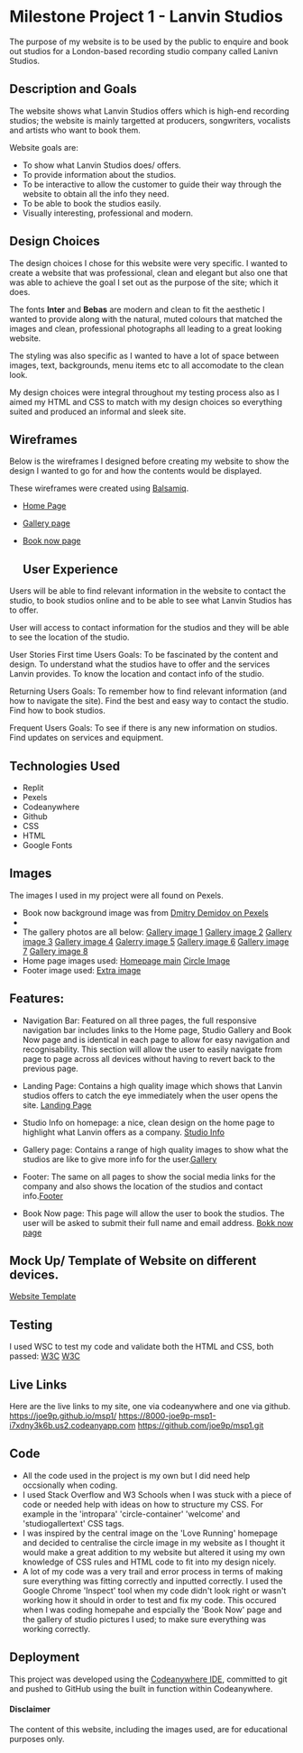 # Milestone Project 1 - Lanvin Studios

The purpose of my website is to be used by the public to enquire and book out studios for a London-based recording studio company called Lanivn Studios. 

## Description and Goals

The website shows what Lanvin Studios offers which is high-end recording studios; the website is mainly targetted at producers, songwriters, vocalists and artists who want to book them. 

Website goals are:
- To show what Lanvin Studios does/ offers.
- To provide information about the studios. 
- To be interactive to allow the customer to guide their way through the website to obtain all the info they need.
- To be able to book the studios easily.
- Visually interesting, professional and modern.

## Design Choices

The design choices I chose for this website were very specific. I wanted to create a website that was professional, clean and elegant but also one that was able to achieve the goal I set out as the purpose of the site; which it does. 

The fonts **Inter** and **Bebas** are modern and clean to fit the aesthetic I wanted to provide along with the natural, muted colours that matched the images and clean, professional photographs all leading to a great looking website.

The styling was also specific as I wanted to have a lot of space between images, text, backgrounds, menu items etc to all accomodate to the clean look.

My design choices were integral throughout my testing process also as I aimed my HTML and CSS to match with my design choices so everything suited and produced an informal and sleek site. 

## Wireframes

Below is the wireframes I designed before creating my website to show the design I wanted to go for and how the contents would be displayed. 

These wireframes were created using [Balsamiq](https://balsamiq.com/). 

- [Home Page](https://ibb.co/kgMZdYN)
- [Gallery page](https://ibb.co/Sfbhhzy)
- [Book now page](https://ibb.co/wNgMZ6w)
  
  ## User Experience
Users will be able to find relevant information in the website to contact the studio, to book studios online and to be able to see what Lanvin Studios has to offer.

User will access to contact information for the studios and they will be able to see the location of the studio.

User Stories
First time Users Goals:
To be fascinated by the content and design. 
To understand what the studios have to offer and the services Lanvin provides.
To know the location and contact info of the studio.

Returning Users Goals:
To remember how to find relevant information (and how to navigate the site).
Find the best and easy way to contact the studio.
Find how to book studios.

Frequent Users Goals:
To see if there is any new information on studios.
Find updates on services and equipment.

## Technologies Used

* Replit
* Pexels
* Codeanywhere
* Github
* CSS
* HTML
* Google Fonts
  
## Images
The images I used in my project were all found on Pexels. 
- Book now background image was from [Dmitry Demidov on Pexels](https://www.pexels.com/photo/silver-dynamic-microphone-on-black-microphone-stand-3783471/)
- 
- The gallery photos are all below: [Gallery image 1](https://images.pexels.com/photos/164938/pexels-photo-164938.jpeg?auto=compress&cs=tinysrgb&w=1260&h=750&dpr=2) [Gallery image 2](https://images.pexels.com/photos/4988128/pexels-photo-4988128.jpeg?auto=compress&cs=tinysrgb&w=1260&h=750&dpr=2") [Gallery image 3](https://images.pexels.com/photos/7586136/pexels-photo-7586136.jpeg?auto=compress&cs=tinysrgb&w=1260&h=750&dpr=2) [Gallery image 4](https://images.pexels.com/photos/8132970/pexels-photo-8132970.jpeg?auto=compress&cs=tinysrgb&w=1260&h=750&dpr=2) [Galerry image 5](https://images.pexels.com/photos/7088373/pexels-photo-7088373.jpeg?auto=compress&cs=tinysrgb&w=1260&h=750&dpr=2) [Gallery image 6](https://images.pexels.com/photos/7086742/pexels-photo-7086742.jpeg?auto=compress&cs=tinysrgb&w=1260&h=750&dpr=2) [Gallery image 7](https://images.pexels.com/photos/9422904/pexels-photo-9422904.jpeg?auto=compress&cs=tinysrgb&w=1260&h=750&dpr=2) [Gallery image 8](https://images.pexels.com/photos/3990847/pexels-photo-3990847.jpeg?auto=compress&cs=tinysrgb&w=1260&h=750&dpr=2)
- Home page images used: [Homepage main](https://images.pexels.com/photos/7802300/pexels-photo-7802300.jpeg?auto=compress&cs=tinysrgb&w=1260&h=750&dpr=2) [Circle Image](https://images.pexels.com/photos/9644665/pexels-photo-9644665.jpeg?auto=compress&cs=tinysrgb&w=1260&h=750&dpr=2)
- Footer image used: [Extra image](https://images.pexels.com/photos/7159271/pexels-photo-7159271.jpeg?auto=compress&cs=tinysrgb&w=1260&h=750&dpr=2)


## Features:
- Navigation Bar: Featured on all three pages, the full responsive navigation bar includes links to the Home page, Studio Gallery and Book Now page and is identical in each page to allow for easy navigation and recognisability. 
This section will allow the user to easily navigate from page to page across all devices without having to revert back to the previous page.

- Landing Page: Contains a high quality image which shows that Lanvin studios offers to catch the eye immediately when the user opens the site. [Landing Page](https://ibb.co/H7vyHLH)

- Studio Info on homepage: a nice, clean design on the home page to highlight what Lanvin offers as a company. [Studio Info](https://ibb.co/MNHw2k2)
  
- Gallery page: Contains a range of high quality images to show what the studios are like to give more info for the user.[Gallery](https://ibb.co/Ycv6GKf)

- Footer: The same on all pages to show the social media links for the company and also shows the location of the studios and contact info.[Footer](https://ibb.co/kXTjyjP)

- Book Now page: This page will allow the user to book the studios. The user will be asked to submit their full name and email address. [Bokk now page](https://ibb.co/RPMzxR5)


## Mock Up/ Template of Website on different devices. 
[Website Template](https://ibb.co/svQyGVr)

## Testing
I used WSC to test my code and validate both the HTML and CSS, both passed:
[W3C](https://ibb.co/GH23cL8)
[W3C](https://ibb.co/kBTkVzC)

## Live Links
Here are the live links to my site, one via codeanywhere and one via github.
 https://joe9p.github.io/msp1/
 https://8000-joe9p-msp1-i7xdny3k6b.us2.codeanyapp.com
 https://github.com/joe9p/msp1.git

## Code
- All the code used in the project is my own but I did need help occsionally when coding.
- I used Stack Overflow and W3 Schools when I was stuck with a piece of code or needed help with ideas on how to structure my CSS. For example in the 'intropara' 'circle-container' 'welcome' and 'studiogallertext' CSS tags. 
- I was inspired by the central image on the 'Love Running' homepage and decided to centralise the circle image in my website as I thought it would make a great addition to my website but altered it using my own knowledge of CSS rules and HTML code to fit into my design nicely. 
- A lot of my code was a very trail and error process in terms of making sure everything was fitting correctly and inputted correctly. I used the Google Chrome 'Inspect' tool when my code didn't look right or wasn't working how it should in order to test and fix my code. This occured when I was coding homepahe and espcially the 'Book Now' page and the gallery of studio pictures I used; to make sure everything was working correctly. 

## Deployment

This project was developed using the [Codeanywhere IDE](https://app.codeanywhere.com), committed to git and pushed to GitHub using the built in function within Codeanywhere.

#### Disclaimer

The content of this website, including the images used, are for educational purposes only.
